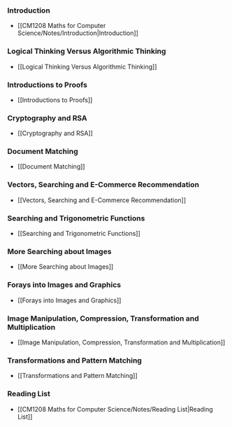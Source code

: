 
### Introduction
- [[CM1208 Maths for Computer Science/Notes/Introduction|Introduction]]

### Logical Thinking Versus Algorithmic Thinking
- [[Logical Thinking Versus Algorithmic Thinking]]

### Introductions to Proofs
- [[Introductions to Proofs]]

### Cryptography and RSA
- [[Cryptography and RSA]]

### Document Matching
- [[Document Matching]]

### Vectors, Searching and E-Commerce Recommendation
- [[Vectors, Searching and E-Commerce Recommendation]]

### Searching and Trigonometric Functions
- [[Searching and Trigonometric Functions]]

### More Searching about Images
- [[More Searching about Images]]

### Forays into Images and Graphics
- [[Forays into Images and Graphics]]

### Image Manipulation, Compression, Transformation and Multiplication
- [[Image Manipulation, Compression, Transformation and Multiplication]]

### Transformations and Pattern Matching
- [[Transformations and Pattern Matching]]

### Reading List
- [[CM1208 Maths for Computer Science/Notes/Reading List|Reading List]]